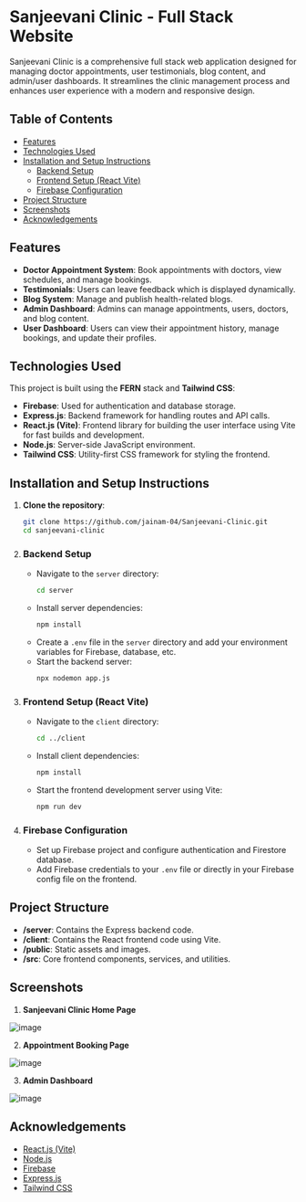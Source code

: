 # Sanjeevani Clinic - Full Stack Website

Sanjeevani Clinic is a comprehensive full stack web application designed for managing doctor appointments, user testimonials, blog content, and admin/user dashboards. It streamlines the clinic management process and enhances user experience with a modern and responsive design.

## Table of Contents
- [Features](#features)
- [Technologies Used](#technologies-used)
- [Installation and Setup Instructions](#installation-and-setup-instructions)
  - [Backend Setup](#backend-setup)
  - [Frontend Setup (React Vite)](#frontend-setup-react-vite)
  - [Firebase Configuration](#firebase-configuration)
- [Project Structure](#project-structure)
- [Screenshots](#screenshots)
- [Acknowledgements](#acknowledgements)

## Features

- **Doctor Appointment System**: Book appointments with doctors, view schedules, and manage bookings.
- **Testimonials**: Users can leave feedback which is displayed dynamically.
- **Blog System**: Manage and publish health-related blogs.
- **Admin Dashboard**: Admins can manage appointments, users, doctors, and blog content.
- **User Dashboard**: Users can view their appointment history, manage bookings, and update their profiles.

## Technologies Used

This project is built using the **FERN** stack and **Tailwind CSS**:

- **Firebase**: Used for authentication and database storage.
- **Express.js**: Backend framework for handling routes and API calls.
- **React.js (Vite)**: Frontend library for building the user interface using Vite for fast builds and development.
- **Node.js**: Server-side JavaScript environment.
- **Tailwind CSS**: Utility-first CSS framework for styling the frontend.

## Installation and Setup Instructions

1. **Clone the repository**:
    ```bash
    git clone https://github.com/jainam-04/Sanjeevani-Clinic.git
    cd sanjeevani-clinic
    ```

2. ### Backend Setup
    - Navigate to the `server` directory:
      ```bash
      cd server
      ```
    - Install server dependencies:
      ```bash
      npm install
      ```
    - Create a `.env` file in the `server` directory and add your environment variables for Firebase, database, etc.
    - Start the backend server:
      ```bash
      npx nodemon app.js
      ```

3. ### Frontend Setup (React Vite)
    - Navigate to the `client` directory:
      ```bash
      cd ../client
      ```
    - Install client dependencies:
      ```bash
      npm install
      ```
    - Start the frontend development server using Vite:
      ```bash
      npm run dev
      ```

4. ### Firebase Configuration
    - Set up Firebase project and configure authentication and Firestore database.
    - Add Firebase credentials to your `.env` file or directly in your Firebase config file on the frontend.

## Project Structure

- **/server**: Contains the Express backend code.
- **/client**: Contains the React frontend code using Vite.
- **/public**: Static assets and images.
- **/src**: Core frontend components, services, and utilities.

## Screenshots

1. **Sanjeevani Clinic Home Page**

![image](https://github.com/user-attachments/assets/2fee2ca1-4ced-4786-b4d9-e06bfc1e625c)

2. **Appointment Booking Page**

![image](https://github.com/user-attachments/assets/561cd673-0ca8-4bbc-93c9-c97f982b3976)

3. **Admin Dashboard**

![image](https://github.com/user-attachments/assets/f7e23c4a-fa98-495f-b9eb-55d8fed1cd2f)


## Acknowledgements

- [React.js (Vite)](https://vitejs.dev/)
- [Node.js](https://nodejs.org/)
- [Firebase](https://firebase.google.com/)
- [Express.js](https://expressjs.com/)
- [Tailwind CSS](https://tailwindcss.com/)
